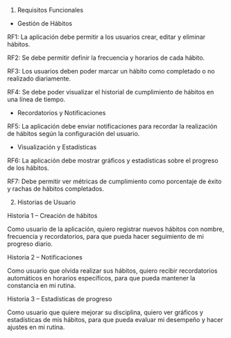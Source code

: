 1. Requisitos Funcionales


- Gestión de Hábitos

RF1: La aplicación debe permitir a los usuarios crear, editar y eliminar hábitos.

RF2: Se debe permitir definir la frecuencia y horarios de cada hábito.

RF3: Los usuarios deben poder marcar un hábito como completado o no realizado diariamente.

RF4: Se debe poder visualizar el historial de cumplimiento de hábitos en una línea de tiempo.


- Recordatorios y Notificaciones

RF5: La aplicación debe enviar notificaciones para recordar la realización de hábitos según la configuración del usuario.


- Visualización y Estadísticas

RF6: La aplicación debe mostrar gráficos y estadísticas sobre el progreso de los hábitos.

RF7: Debe permitir ver métricas de cumplimiento como porcentaje de éxito y rachas de hábitos completados.



2. Historias de Usuario



Historia 1 – Creación de hábitos

Como usuario de la aplicación, quiero registrar nuevos hábitos con nombre, frecuencia y recordatorios, para que pueda hacer seguimiento de mi progreso diario.

Historia 2 – Notificaciones

Como usuario que olvida realizar sus hábitos, quiero recibir recordatorios automáticos en horarios específicos, para que pueda mantener la constancia en mi rutina.

Historia 3 – Estadísticas de progreso

Como usuario que quiere mejorar su disciplina, quiero ver gráficos y estadísticas de mis hábitos, para que pueda evaluar mi desempeño y hacer ajustes en mi rutina.
